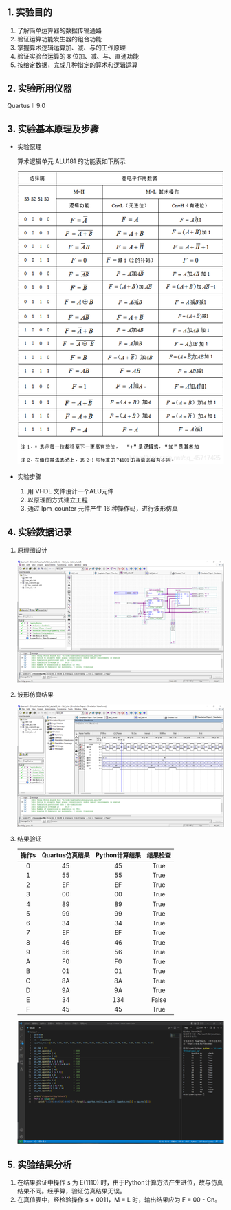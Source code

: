 ## 1. 实验目的

1. 了解简单运算器的数据传输通路
2. 验证运算功能发生器的组合功能
3. 掌握算术逻辑运算加、减、与的工作原理
4. 验证实验台运算的 8 位加、减、与、直通功能
5. 按给定数据，完成几种指定的算术和逻辑运算

## 2. 实验所用仪器

Quartus II 9.0

## 3. 实验基本原理及步骤

- 实验原理

  算术逻辑单元 ALU181 的功能表如下所示

  ![ALU181功能表](实验报告.assets/watermark,type_ZmFuZ3poZW5naGVpdGk,shadow_10,text_aHR0cHM6Ly9ibG9nLmNzZG4ubmV0L3FxXzQ1NzE3NDI1,size_16,color_FFFFFF,t_70.png)
  
- 实验步骤

  1. 用 VHDL 文件设计一个ALU元件
  1. 以原理图方式建立工程
  1. 通过 lpm_counter 元件产生 16 种操作码，进行波形仿真

## 4. 实验数据记录

1. 原理图设计

   ![原理图](实验报告.assets/image-20220518224929144.png)

2. 波形仿真结果

   ![波形仿真](实验报告.assets/image-20220518225008545.png)

3. 结果验证

   | 操作s | Quartus仿真结果 | Python计算结果 | 结果检查 |
   | :---: | :-------------: | :------------: | :------: |
   |   0   |       45        |       45       |   True   |
   |   1   |       55        |       55       |   True   |
   |   2   |       EF        |       EF       |   True   |
   |   3   |       00        |       00       |   True   |
   |   4   |       89        |       89       |   True   |
   |   5   |       99        |       99       |   True   |
   |   6   |       34        |       34       |   True   |
   |   7   |       EF        |       EF       |   True   |
   |   8   |       46        |       46       |   True   |
   |   9   |       56        |       56       |   True   |
   |   A   |       F0        |       F0       |   True   |
   |   B   |       01        |       01       |   True   |
   |   C   |       8A        |       8A       |   True   |
   |   D   |       9A        |       9A       |   True   |
   |   E   |       34        |      134       |  False   |
   |   F   |       45        |       45       |   True   |

   ![结果验证](实验报告.assets/image-20220518230008989.png)

## 5. 实验结果分析

1. 在结果验证中操作 s 为 E(1110) 时，由于Python计算方法产生进位，故与仿真结果不同。经手算，验证仿真结果无误。
2. 在真值表中，经检验操作 s = 0011，M = L 时，输出结果应为 F = 00 - Cn。